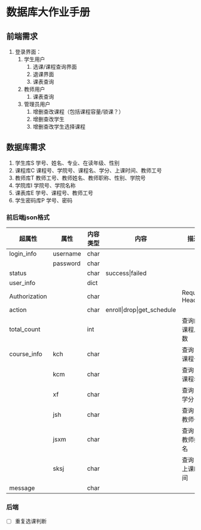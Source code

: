 # 数据库大作业手册

## 前端需求

1. 登录界面：
   1. 学生用户
      1. 选课/课程查询界面
      2. 退课界面
      3. 课表查询
   2. 教师用户
      1. 课表查询
   3. 管理员用户
      1. 增删查改课程（包括课程容量/锁课？）
      2. 增删查改学生
      3. 增删查改学生选择课程

## 数据库需求

1. 学生库S
   学号、姓名、专业、在读年级、性别
2. 课程库C
   课程号、学院号、课程名、学分、上课时间、教师工号
3. 教师库T
   教师工号、教师姓名、教师职称、性别、学院号
4. 学院库I
   学院号、学院名称
5. 课表库E
   学号、课程号、教师工号
6. 学生密码库P
   学号、密码

### 前后端json格式

| 超属性        | 属性     | 内容类型 | 内容                       | 描述           |
| ------------- | -------- | -------- | -------------------------- | -------------- |
| login_info    | username | char     |                            |                |
|               | password | char     |                            |                |
| status        |          | char     | success\|failed            |                |
| user_info     |          | dict     |                            |                |
| Authorization |          | char     |                            | Request Header |
| action        |          | char     | enroll\|drop\|get_schedule |                |
| total_count   |          | int      |                            | 查询的课程总数 |
| course_info   | kch      | char     |                            | 查询：课程号   |
|               | kcm      | char     |                            | 查询：课程名   |
|               | xf       | char     |                            | 查询：学分     |
|               | jsh      | char     |                            | 查询：教师号   |
|               | jsxm     | char     |                            | 查询：教师姓名 |
|               | sksj     | char     |                            | 查询：上课时间 |
| message       |          | char     |                            |                |

### 后端

* [ ] 重复选课判断
